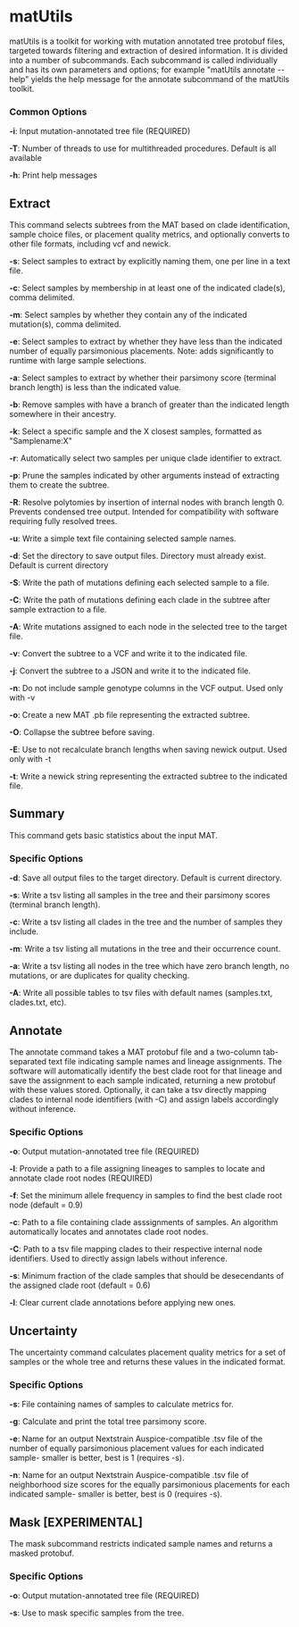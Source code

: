 # matUtils
matUtils is a toolkit for working with mutation annotated tree protobuf files, targeted towards filtering and extraction of desired information. It is divided into a number of subcommands. Each subcommand is called individually and has its own parameters and options; for example "matUtils annotate --help" yields the help message for the annotate subcommand of the matUtils toolkit.

### Common Options

**-i**: Input mutation-annotated tree file (REQUIRED)

**-T**: Number of threads to use for multithreaded procedures. Default is all available

**-h**: Print help messages

## Extract

This command selects subtrees from the MAT based on clade identification, sample choice files, or placement quality metrics, and optionally converts to other file formats, including vcf and newick.

**-s**: Select samples to extract by explicitly naming them, one per line in a text file.

**-c**: Select samples by membership in at least one of the indicated clade(s), comma delimited.

**-m**: Select samples by whether they contain any of the indicated mutation(s), comma delimited.

**-e**: Select samples to extract by whether they have less than the indicated number of equally parsimonious placements. Note: adds significantly to runtime with large sample selections.

**-a**: Select samples to extract by whether their parsimony score (terminal branch length) is less than the indicated value.

**-b**: Remove samples with have a branch of greater than the indicated length somewhere in their ancestry.

**-k**: Select a specific sample and the X closest samples, formatted as "Samplename:X"

**-r**: Automatically select two samples per unique clade identifier to extract.

**-p**: Prune the samples indicated by other arguments instead of extracting them to create the subtree.

**-R**: Resolve polytomies by insertion of internal nodes with branch length 0. Prevents condensed tree output. Intended for compatibility with software requiring fully resolved trees.

**-u**: Write a simple text file containing selected sample names.

**-d**: Set the directory to save output files. Directory must already exist. Default is current directory

**-S**: Write the path of mutations defining each selected sample to a file.

**-C**: Write the path of mutations defining each clade in the subtree after sample extraction to a file.

**-A**: Write mutations assigned to each node in the selected tree to the target file.

**-v**: Convert the subtree to a VCF and write it to the indicated file.

**-j**: Convert the subtree to a JSON and write it to the indicated file.

**-n**: Do not include sample genotype columns in the VCF output. Used only with -v

**-o**: Create a new MAT .pb file representing the extracted subtree. 

**-O**: Collapse the subtree before saving.

**-E**: Use to not recalculate branch lengths when saving newick output. Used only with -t

**-t**: Write a newick string representing the extracted subtree to the indicated file.

## Summary

This command gets basic statistics about the input MAT.

### Specific Options

**-d**: Save all output files to the target directory. Default is current directory.

**-s**: Write a tsv listing all samples in the tree and their parsimony scores (terminal branch length).

**-c**: Write a tsv listing all clades in the tree and the number of samples they include.

**-m**: Write a tsv listing all mutations in the tree and their occurrence count.

**-a**: Write a tsv listing all nodes in the tree which have zero branch length, no mutations, or are duplicates for quality checking.

**-A**: Write all possible tables to tsv files with default names (samples.txt, clades.txt, etc).

## Annotate

The annotate command takes a MAT protobuf file and a two-column tab-separated text file indicating sample names and lineage assignments. The software will automatically identify the best clade root for that lineage and save the assignment to each sample indicated, returning a new protobuf with these values stored. Optionally, it can take a tsv directly mapping clades to internal node identifiers (with -C) and assign labels accordingly without inference.

### Specific Options

**-o**: Output mutation-annotated tree file (REQUIRED)

**-l**: Provide a path to a file assigning lineages to samples to locate and annotate clade root nodes (REQUIRED)

**-f**: Set the minimum allele frequency in samples to find the best clade root node (default = 0.9)

**-c**: Path to a file containing clade asssignments of samples. An algorithm automatically locates and annotates clade root nodes.

**-C**: Path to a tsv file mapping clades to their respective internal node identifiers. Used to directly assign labels without inference.

**-s**: Minimum fraction of the clade samples that should be desecendants of the assigned clade root (default = 0.6)

**-l**: Clear current clade annotations before applying new ones.

## Uncertainty

The uncertainty command calculates placement quality metrics for a set of samples or the whole tree and returns these values in the indicated format.

### Specific Options

**-s**: File containing names of samples to calculate metrics for.

**-g**: Calculate and print the total tree parsimony score. 

**-e**: Name for an output Nextstrain Auspice-compatible .tsv file of the number of equally parsimonious placement values for each indicated sample- smaller is better, best is 1 (requires -s).

**-n**: Name for an output Nextstrain Auspice-compatible .tsv file of neighborhood size scores for the equally parsimonious placements for each indicated sample- smaller is better, best is 0 (requires -s).

## Mask [EXPERIMENTAL]

The mask subcommand restricts indicated sample names and returns a masked protobuf.

### Specific Options

**-o**: Output mutation-annotated tree file (REQUIRED)

**-s**: Use to mask specific samples from the tree. 
